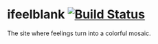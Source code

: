 # ifeelblank  [![Build Status](https://travis-ci.org/wylie/ifeelblank.com.svg?branch=develop)](https://travis-ci.org/wylie/ifeelblank.com)

The site where feelings turn into a colorful mosaic.
